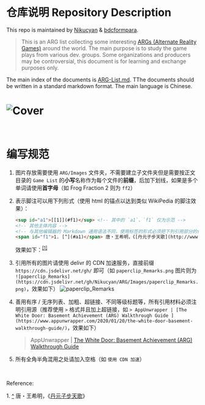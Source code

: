 # 仓库说明 Repository Description

This repo is maintained by [Nikucyan](https://github.com/Nikucyan) & [bdcformpara](https://github.com/bdcformpara).

> This is an ARG list collecting some interesting [ARGs (Alternate Reality Games)](https://en.wikipedia.org/wiki/Alternate_reality_game) around the world. The main purpose is to study the game plays from various dev. groups. Some organizations and producers may be controversial, this document is for learning and exchange purposes only.

The main index of the documents is [ARG-List.md](https://github.com/Nikucyan/ARG/blob/main/ARG-List.md). TThe documents should be written in a standard markdown format. The main language is Chinese.



![Cover](https://cdn.jsdelivr.net/gh/Nikucyan/ARG/Images/ARG_new.png)
=======
</br>


# 编写规范


1.  图片存放需要使用 `ARG/Images` 文件夹，不需要建立子文件夹但是需要按正文目录的 `Game List` 的**小写**名称作为每个文件的**前缀**，后加下划线，如果是多个单词请使用**首字母**（如 Frog Fraction 2 则为 `ff2`）
2.  表示脚注可以用下列形式（使用 html 的锚点以达到类似 WikiPedia 的脚注效果）：
    ``` html
    <sup id="a1">[[1]](#f1)</sup> <!-- 其中的 `a1`、`f1` 仅为示范 -->
    <!-- 其他主体内容 -->
    <!-- 与其他编辑器的 Markdown 通用语法不同，使用标签的形式必须把下列引用部分的代码放在文章最后 -->
    <span id="f1">1. [^](#a1)</span> 唐・王希明，《[丹元子步天歌](http://www.hokoon.edu.hk/en/weeklysp/1909_5.html)》
    ```
    
    效果如下：<sup id="a1">[[1]](#f1)</sup>
3.  引用所有的图片请使用 delivr 的 CDN 加速服务，直接前缀 `https://cdn.jsdelivr.net/gh/` 即可（如 `paperclip_Remarks.png` 图片则为 `![paperclip_Remarks](https://cdn.jsdelivr.net/gh/Nikucyan/ARG/Images/paperclip_Remarks.png)`，效果如下）
    ![paperclip_Remarks](https://cdn.jsdelivr.net/gh/Nikucyan/ARG/Images/paperclip_Remarks.png)
3.  善用有序 / 无序列表、加粗、超链接、不同等级标题等，所有引用材料必须注明引用源（推荐使用 `>` 格式并且加上超链接，如 `> AppUnwrapper | [The White Door: Basement Achievement (ARG) Walkthrough Guide ](https://www.appunwrapper.com/2020/01/20/the-white-door-basement-walkthrough-guide/)`，效果如下）
    > AppUnwrapper | [The White Door: Basement Achievement (ARG) Walkthrough Guide ](https://www.appunwrapper.com/2020/01/20/the-white-door-basement-walkthrough-guide/)
4.  所有全角半角混用之处请加入空格（如 `使用 CDN 加速`）



</br>

Reference:

<span id="f1">1. [^](#a1)</span> 唐・王希明，《[丹元子步天歌](http://www.hokoon.edu.hk/en/weeklysp/1909_5.html)》
